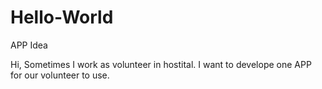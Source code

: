 # Hello-World
APP Idea

Hi,
Sometimes I work as volunteer in hostital. I want to develope one APP for our volunteer to use.
